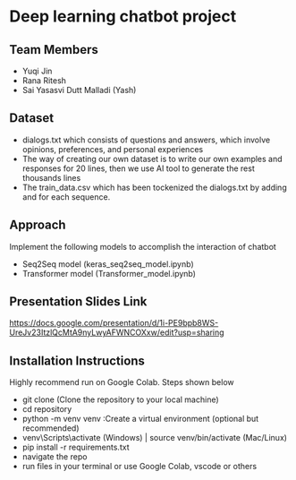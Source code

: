 # Deep learning chatbot project
## Team Members
* Yuqi Jin
* Rana Ritesh
* Sai Yasasvi Dutt Malladi (Yash)
  
## Dataset
* dialogs.txt which consists of questions and answers, which involve opinions, preferences, and personal experiences 
* The way of creating our own dataset is to write our own examples and responses for 20 lines, then we use AI tool to generate the rest thousands lines
* The train_data.csv which has been tockenized the dialogs.txt by adding <eos> and <sos> for each sequence.
  
## Approach
Implement the following models to accomplish the interaction of chatbot
* Seq2Seq model (keras_seq2seq_model.ipynb)
* Transformer model (Transformer_model.ipynb)

## Presentation Slides Link
https://docs.google.com/presentation/d/1i-PE9bpb8WS-UreJv23ItzlQcMtA9nyLwyAFWNCOXxw/edit?usp=sharing

## Installation Instructions
Highly recommend run on Google Colab.
Steps shown below 
* git clone (Clone the repository to your local machine)
* cd repository
* python -m venv venv :Create a virtual environment (optional but recommended)
* venv\Scripts\activate (Windows) | source venv/bin/activate (Mac/Linux)
* pip install -r requirements.txt
* navigate the repo
* run files in your terminal or use Google Colab, vscode or others 





